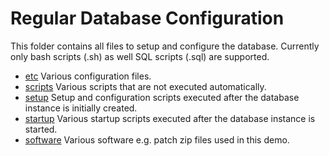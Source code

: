 # Regular Database Configuration

This folder contains all files to setup and configure the database. Currently only bash scripts (.sh) as well SQL scripts (.sql) are supported.

- [etc](etc) Various configuration files.
- [scripts](scripts) Various scripts that are not executed automatically.
- [setup](setup) Setup and configuration scripts executed after the database instance is initially created.
- [startup](startup) Various startup scripts executed after the database instance is started.
- [software](software) Various software e.g. patch zip files used in this demo.

